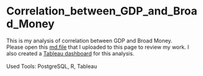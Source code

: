 # Correlation_between_GDP_and_Broad_Money
This is my analysis of correlation between GDP and Broad Money.
<br>
Please open this [md.file](https://github.com/sh1508/Correlation_between_GDP_and_Broad_Money/blob/main/Correlation_between_GDP_and_Broad_Money.md) that I uploaded to this page to review my work. I also created a [Tableau dashboard](https://public.tableau.com/app/profile/seiji.hirano/viz/MostCorrelatedIndicatortoCountrysAverageWagesGrowth/Dashboard1#1) for this analysis.
<br>
<br>
Used Tools: PostgreSQL, R, Tableau
